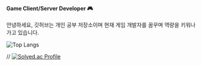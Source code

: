 #### Game Client/Server Developer 🎮 
안녕하세요, 깃허브는 개인 공부 저장소이며 현재 게임 개발자를 꿈꾸며 역량을 키워나가고 있습니다.

![Top Langs](https://github-readme-stats.vercel.app/api/top-langs/?username=strurao&layout=compact&theme=default)


// [![Solved.ac Profile](http://mazassumnida.wtf/api/v2/generate_badge?boj=strurao)](https://solved.ac/strurao/)

